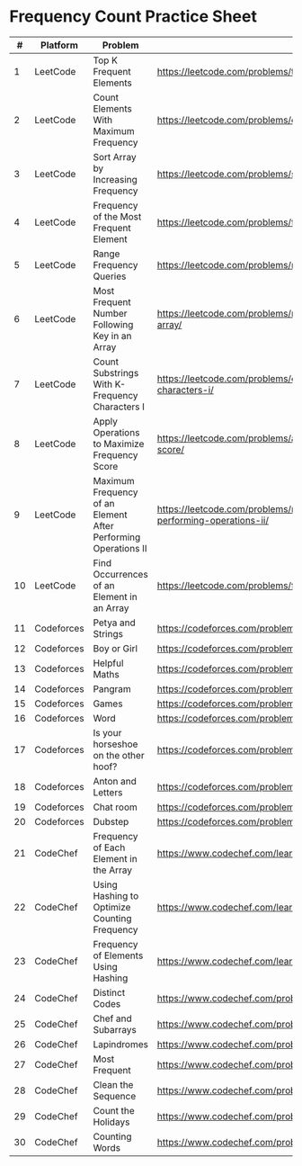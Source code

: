 # Frequency Count Practice Sheet

| # | Platform | Problem | Link | Status |
|---|----------|---------|------|--------|
| 1 | LeetCode | Top K Frequent Elements | https://leetcode.com/problems/top-k-frequent-elements/ | Unsolved |
| 2 | LeetCode | Count Elements With Maximum Frequency | https://leetcode.com/problems/count-elements-with-maximum-frequency/ | Unsolved |
| 3 | LeetCode | Sort Array by Increasing Frequency | https://leetcode.com/problems/sort-array-by-increasing-frequency/ | Unsolved |
| 4 | LeetCode | Frequency of the Most Frequent Element | https://leetcode.com/problems/frequency-of-the-most-frequent-element/ | Unsolved |
| 5 | LeetCode | Range Frequency Queries | https://leetcode.com/problems/range-frequency-queries/ | Unsolved |
| 6 | LeetCode | Most Frequent Number Following Key in an Array | https://leetcode.com/problems/most-frequent-number-following-key-in-an-array/ | Unsolved |
| 7 | LeetCode | Count Substrings With K-Frequency Characters I | https://leetcode.com/problems/count-substrings-with-k-frequency-characters-i/ | Unsolved |
| 8 | LeetCode | Apply Operations to Maximize Frequency Score | https://leetcode.com/problems/apply-operations-to-maximize-frequency-score/ | Unsolved |
| 9 | LeetCode | Maximum Frequency of an Element After Performing Operations II | https://leetcode.com/problems/maximum-frequency-of-an-element-after-performing-operations-ii/ | Unsolved |
| 10 | LeetCode | Find Occurrences of an Element in an Array | https://leetcode.com/problems/find-occurrences-of-an-element-in-an-array/ | Unsolved |
| 11 | Codeforces | Petya and Strings | https://codeforces.com/problemset/problem/112/A | Unsolved |
| 12 | Codeforces | Boy or Girl | https://codeforces.com/problemset/problem/236/A | Unsolved |
| 13 | Codeforces | Helpful Maths | https://codeforces.com/problemset/problem/339/A | Unsolved |
| 14 | Codeforces | Pangram | https://codeforces.com/problemset/problem/520/A | Unsolved |
| 15 | Codeforces | Games | https://codeforces.com/problemset/problem/268/A | Unsolved |
| 16 | Codeforces | Word | https://codeforces.com/problemset/problem/59/A | Unsolved |
| 17 | Codeforces | Is your horseshoe on the other hoof? | https://codeforces.com/problemset/problem/228/A | Unsolved |
| 18 | Codeforces | Anton and Letters | https://codeforces.com/problemset/problem/443/A | Unsolved |
| 19 | Codeforces | Chat room | https://codeforces.com/problemset/problem/58/A | Unsolved |
| 20 | Codeforces | Dubstep | https://codeforces.com/problemset/problem/208/A | Unsolved |
| 21 | CodeChef | Frequency of Each Element in the Array | https://www.codechef.com/learn/course/hashing/HASH01/problems/DSAAGP35 | Unsolved |
| 22 | CodeChef | Using Hashing to Optimize Counting Frequency | https://www.codechef.com/learn/course/hashing/HASH01/problems/DSAAGP34 | Unsolved |
| 23 | CodeChef | Frequency of Elements Using Hashing | https://www.codechef.com/learn/course/hashing/HASH01/problems/DSAAGP36 | Unsolved |
| 24 | CodeChef | Distinct Codes | https://www.codechef.com/problems/DISTCODE | Unsolved |
| 25 | CodeChef | Chef and Subarrays | https://www.codechef.com/problems/CHEFARRP | Unsolved |
| 26 | CodeChef | Lapindromes | https://www.codechef.com/problems/LAPIN | Unsolved |
| 27 | CodeChef | Most Frequent | https://www.codechef.com/problems/MOSTFREQ | Unsolved |
| 28 | CodeChef | Clean the Sequence | https://www.codechef.com/problems/CLEANSEQ | Unsolved |
| 29 | CodeChef | Count the Holidays | https://www.codechef.com/problems/HOLIDAYS | Unsolved |
| 30 | CodeChef | Counting Words | https://www.codechef.com/problems/WORDCNT | Unsolved |

